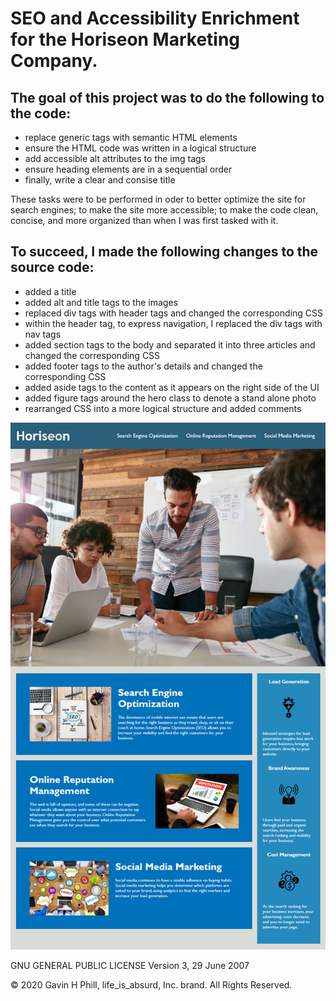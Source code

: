 # SEO and Accessibility Enrichment for the Horiseon  Marketing Company.

## The goal of this project was to do the following to the code:
  * replace generic tags with semantic HTML elements
  * ensure the HTML code was written in a logical structure
  * add accessible alt attributes to the img tags
  * ensure heading elements are in a sequential order
  * finally, write a clear and consise title
 
These tasks were to be performed in oder to better optimize the site for search engines; to make the site more accessible; to make the code clean, concise, and more organized than when I was first tasked with it.

## To succeed, I made the following changes to the source code:

  * added a title
  * added alt and title tags to the images
  * replaced div tags with header tags and changed the corresponding CSS
  * within the header tag, to express navigation, I replaced the div tags with nav tags
  * added section tags to the body and separated it into three articles and changed the corresponding CSS
  * added footer tags to the author's details and changed the corresponding CSS
  * added aside tags to the content as it appears on the right side of the UI
  * added figure tags around the hero class to denote a stand alone photo
  * rearranged CSS into a more logical structure and added comments
  
  
  
  ![Horiseon](https://github.com/carpegavin/Homework-1.0/blob/main/02-Homework/Assets/01-html-css-git-homework-demo.png?raw=true)
  
 
  
GNU GENERAL PUBLIC LICENSE
                   Version 3, 29 June 2007


© 2020 Gavin H Phill, life_is_absurd, Inc. brand. All Rights Reserved.

   

